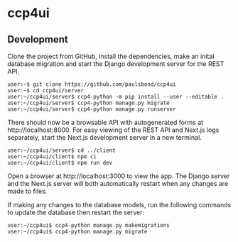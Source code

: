 # ccp4ui

## Development

Clone the project from GitHub,
install the dependencies, make an inital database migration
and start the Django development server for the REST API.

```console
user:~$ git clone https://github.com/paulsbond/ccp4ui
user:~$ cd ccp4ui/server
user:~/ccp4ui/server$ ccp4-python -m pip install --user --editable .
user:~/ccp4ui/server$ ccp4-python manage.py migrate
user:~/ccp4ui/server$ ccp4-python manage.py runserver
```

There should now be a browsable API with autogenerated forms
at http://localhost:8000.
For easy viewing of the REST API and Next.js logs separately,
start the Next.js development server in a new terminal.

```console
user:~/ccp4ui/server$ cd ../client
user:~/ccp4ui/client$ npm ci
user:~/ccp4ui/client$ npm run dev
```

Open a browser at http://localhost:3000 to view the app.
The Django server and the Next.js server
will both automatically restart
when any changes are made to files.

If making any changes to the database models,
run the following commands to update the database
then restart the server:

```console
user:~/ccp4ui$ ccp4-python manage.py makemigrations
user:~/ccp4ui$ ccp4-python manage.py migrate
```
